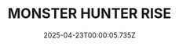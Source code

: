 ---
title: "MONSTER HUNTER RISE"
id: 1446780
date: 2025-04-23T00:00:05.735Z
link: games/steam/recent/monster-hunter-rise
image: http://media.steampowered.com/steamcommunity/public/images/apps/1446780/560dd364b52075b783424961a43c01f9b69fde15.jpg
playtime_2weeks: 2894
playtime_forever: 6089
playtime_windows_forever: 0
playtime_mac_forever: 0
playtime_linux_forever: 6089
playtime_deck_forever: 6089
---